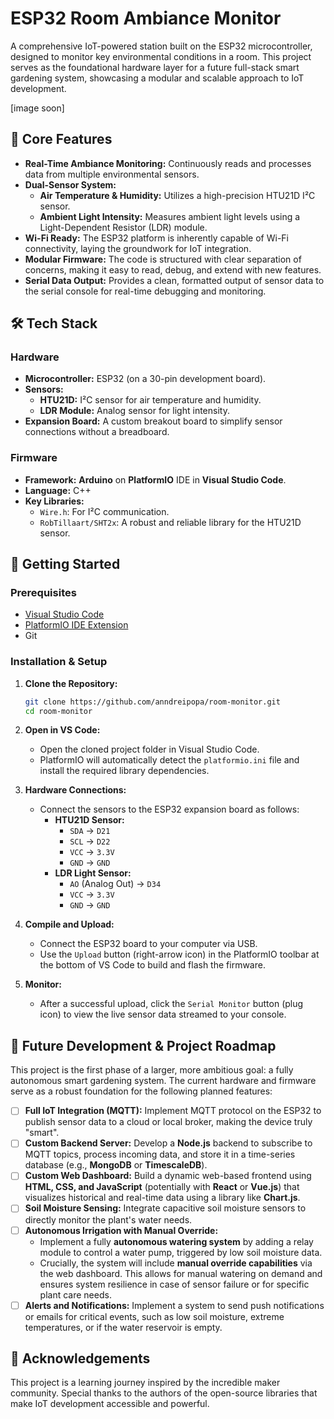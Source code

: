 # ESP32 Room Ambiance Monitor

A comprehensive IoT-powered station built on the ESP32 microcontroller, designed to monitor key environmental conditions in a room. This project serves as the foundational hardware layer for a future full-stack smart gardening system, showcasing a modular and scalable approach to IoT development.

[image soon]

## 🌟 Core Features

- **Real-Time Ambiance Monitoring:** Continuously reads and processes data from multiple environmental sensors.
- **Dual-Sensor System:**
    - **Air Temperature & Humidity:** Utilizes a high-precision HTU21D I²C sensor.
    - **Ambient Light Intensity:** Measures ambient light levels using a Light-Dependent Resistor (LDR) module.
- **Wi-Fi Ready:** The ESP32 platform is inherently capable of Wi-Fi connectivity, laying the groundwork for IoT integration.
- **Modular Firmware:** The code is structured with clear separation of concerns, making it easy to read, debug, and extend with new features.
- **Serial Data Output:** Provides a clean, formatted output of sensor data to the serial console for real-time debugging and monitoring.

## 🛠️ Tech Stack

### Hardware
- **Microcontroller:** ESP32 (on a 30-pin development board).
- **Sensors:**
    - **HTU21D:** I²C sensor for air temperature and humidity.
    - **LDR Module:** Analog sensor for light intensity.
- **Expansion Board:** A custom breakout board to simplify sensor connections without a breadboard.

### Firmware
- **Framework:** **Arduino** on **PlatformIO** IDE in **Visual Studio Code**.
- **Language:** C++
- **Key Libraries:**
    - `Wire.h`: For I²C communication.
    - `RobTillaart/SHT2x`: A robust and reliable library for the HTU21D sensor.

## 🚀 Getting Started

### Prerequisites
- [Visual Studio Code](https://code.visualstudio.com/)
- [PlatformIO IDE Extension](https://platformio.org/platformio-ide)
- Git

### Installation & Setup
1.  **Clone the Repository:**
    ```bash
    git clone https://github.com/anndreipopa/room-monitor.git
    cd room-monitor
    ```

2.  **Open in VS Code:**
    - Open the cloned project folder in Visual Studio Code.
    - PlatformIO will automatically detect the `platformio.ini` file and install the required library dependencies.

3.  **Hardware Connections:**
    - Connect the sensors to the ESP32 expansion board as follows:
        - **HTU21D Sensor:**
            - `SDA` -> `D21`
            - `SCL` -> `D22`
            - `VCC` -> `3.3V`
            - `GND` -> `GND`
        - **LDR Light Sensor:**
            - `AO` (Analog Out) -> `D34`
            - `VCC` -> `3.3V`
            - `GND` -> `GND`

4.  **Compile and Upload:**
    - Connect the ESP32 board to your computer via USB.
    - Use the `Upload` button (right-arrow icon) in the PlatformIO toolbar at the bottom of VS Code to build and flash the firmware.

5.  **Monitor:**
    - After a successful upload, click the `Serial Monitor` button (plug icon) to view the live sensor data streamed to your console.

## 🌱 Future Development & Project Roadmap

This project is the first phase of a larger, more ambitious goal: a fully autonomous smart gardening system. The current hardware and firmware serve as a robust foundation for the following planned features:

- [ ] **Full IoT Integration (MQTT):** Implement MQTT protocol on the ESP32 to publish sensor data to a cloud or local broker, making the device truly "smart".
- [ ] **Custom Backend Server:** Develop a **Node.js** backend to subscribe to MQTT topics, process incoming data, and store it in a time-series database (e.g., **MongoDB** or **TimescaleDB**).
- [ ] **Custom Web Dashboard:** Build a dynamic web-based frontend using **HTML, CSS, and JavaScript** (potentially with **React** or **Vue.js**) that visualizes historical and real-time data using a library like **Chart.js**.
- [ ] **Soil Moisture Sensing:** Integrate capacitive soil moisture sensors to directly monitor the plant's water needs.
- [ ] **Autonomous Irrigation with Manual Override:**
    - Implement a fully **autonomous watering system** by adding a relay module to control a water pump, triggered by low soil moisture data.
    - Crucially, the system will include **manual override capabilities** via the web dashboard. This allows for manual watering on demand and ensures system resilience in case of sensor failure or for specific plant care needs.
- [ ] **Alerts and Notifications:** Implement a system to send push notifications or emails for critical events, such as low soil moisture, extreme temperatures, or if the water reservoir is empty.

## 🙏 Acknowledgements

This project is a learning journey inspired by the incredible maker community. Special thanks to the authors of the open-source libraries that make IoT development accessible and powerful.